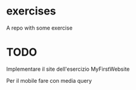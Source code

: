 # exercises

A repo with some exercise

# TODO

Implementare il site dell'esercizio MyFirstWebsite

Per il mobile fare con media query
